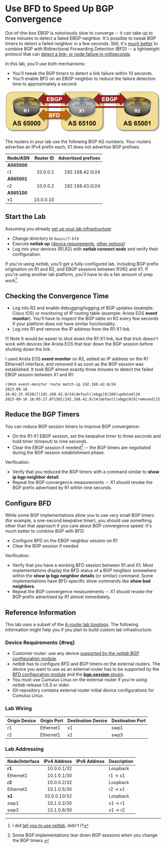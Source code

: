 # Use BFD to Speed Up BGP Convergence

Out-of-the-box EBGP is notoriously slow to converge -- it can take up to three minutes to detect a failed EBGP neighbor. It's possible to tweak BGP timers to detect a failed neighbor in a few seconds. Still, it's [much better](https://blog.ipspace.net/2017/10/to-bfd-or-not-to-bfd.html) to combine BGP with Bidirectional Forwarding Detection (BFD) -- a lightweight protocol that can [detect a link- or node failure in milliseconds](https://blog.ipspace.net/2020/11/detecting-network-failure.html).

In this lab, you'll use both mechanisms:

* You'll tweak the BGP timers to detect a link failure within 10 seconds.
* You'll enable BFD on an EBGP neighbor to reduce the failure detection time to approximately a second.

![Lab topology](topology-bfd.png)

The routers in your lab use the following BGP AS numbers. Your routers advertise an IPv4 prefix each; X1 does not advertise BGP prefixes.

| Node/ASN | Router ID | Advertised prefixes |
|----------|----------:|--------------------:|
| **AS65000** ||
| r1 | 10.0.0.1 | 192.168.42.0/24 |
| **AS65001** ||
| r2 | 10.0.0.2 | 192.168.43.0/24 |
| **AS65100** ||
| x1 | 10.0.0.10 |  |

## Start the Lab

Assuming you already [set up your lab infrastructure](../1-setup.md):

* Change directory to `basic/7-bfd`
* Execute **netlab up** ([device requirements](#req), [other options](../external/index.md))
* Log into your devices (R1,R2) with **netlab connect _node_** and verify their configuration.

If you're using *netlab*, you'll get a fully-configured lab, including BGP prefix origination on R1 and R2, and EBGP sessions between R1/R2 and X1. If you're using another lab platform, you'll have to do a fair amount of prep work[^PW].

[^PW]: I did [tell you to use _netlab_](../1-setup.md), didn't I?

## Checking the Convergence Time

* Log into R2 and enable debugging/logging of BGP updates (example: Cisco IOS) or monitoring of IP routing table (example: Arista EOS **event monitor**). You'll have to inspect the BGP table on R2 every few seconds if your platform does not have similar functionality.
* Log into R1 and remove the IP address from the R1-X1 link.

!!! Note
    It would be easier to shut down the R1-X1 link, but that trick doesn't work with devices like Arista EOS that tear down the BGP session before shutting down the link.
    
I used Arista EOS **event monitor** on R2, added an IP address on the R1 Ethernet1 interface, and removed it as soon as the BGP session was established. It took BGP almost exactly three minutes to detect the failed EBGP session between X1 and R1:

```
r2#sh event-monitor route match-ip 192.168.42.0/24
2023-09-16 16:02:25.953617|192.168.42.0/24|default|ebgp|0|200|updated|24
2023-09-16 16:05:27.071501|192.168.42.0/24|default|ebgp|0|0|removed|25
```

## Reduce the BGP Timers

You can reduce BGP session timers to improve BGP convergence:

* On the R1-X1 EBGP session, set the keepalive timer to three seconds and hold timer (timeout) to nine seconds.
* Clear the EBGP session if needed[^ATD] -- the BGP timers are negotiated during the BGP session establishment phase.

[^ATD]: Some BGP implementations tear down BGP sessions when you change the BGP timers.

Verification:

* Verify that you reduced the BGP timers with a command similar to **show ip bgp neighbor detail**. 
* Repeat the BGP convergence measurements -- X1 should revoke the BGP prefix advertised by R1 within nine seconds.

## Configure BFD

While some BGP implementations allow you to use very small BGP timers (for example, a one-second keepalive timer), you should use something other than that approach if you care about BGP convergence speed. It's much better to combine BGP with BFD:

* Configure BFD on the EBGP neighbor session on R1
* Clear the BGP session if needed

Verification:

* Verify that you have a working BFD session between R1 and X1. Most implementations display the BFD status of a BGP neighbor somewhere within the **show ip bgp neighbor details** (or similar) command. Some implementations have BFD-specific show commands like **show bad neighbors**.
* Repeat the BGP convergence measurements -- X1 should revoke the BGP prefix advertised by R1 almost immediately.

## Reference Information

This lab uses a subset of the [4-router lab topology](../external/4-router.md). The following information might help you if you plan to build custom lab infrastructure:

### Device Requirements {#req}

* Customer router: use any device [supported by the _netlab_ BGP configuration module](https://netlab.tools/platforms/#platform-routing-support).
* _netlab_ has to configure BFD and BGP timers on the external routers. The device you want to use as an external router has to be supported by the [BFD configuration module](https://netlab.tools/platforms/#platform-routing-support) and the [**bgp.session** plugin](https://netlab.tools/plugins/bgp.session/#platform-support).
* You must use Cumulus Linux on the external router if you're using _netlab_ release 1.6.3 or older.
* Git repository contains external router initial device configurations for Cumulus Linux.

### Lab Wiring

| Origin Device | Origin Port | Destination Device | Destination Port |
|---------------|-------------|--------------------|------------------|
| r1 | Ethernet1 | x1 | swp1 |
| r2 | Ethernet1 | x1 | swp3 |

### Lab Addressing

| Node/Interface | IPv4 Address | IPv6 Address | Description |
|----------------|-------------:|-------------:|-------------|
| **r1** |  10.0.0.1/32 |  | Loopback |
| Ethernet1 | 10.1.0.1/30 |  | r1 -> x1 |
| **r2** |  10.0.0.2/32 |  | Loopback |
| Ethernet1 | 10.1.0.5/30 |  | r2 -> x1 |
| **x1** |  10.0.0.10/32 |  | Loopback |
| swp1 | 10.1.0.2/30 |  | x1 -> r1 |
| swp3 | 10.1.0.6/30 |  | x1 -> r2 |
